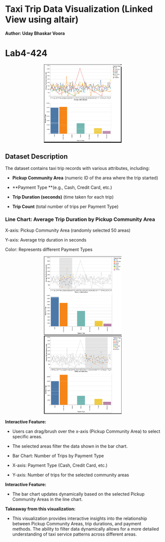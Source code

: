 # Taxi Trip Data Visualization (Linked View using altair)

**Author: Uday Bhaskar Voora**
# Lab4-424

<p align="center">
   <img src="vis/main.png" alt="Image 1" width="50%">
</p>

## Dataset Description

The dataset contains taxi trip records with various attributes, including:

- **Pickup Community Area** (numeric ID of the area where the trip started)

- **Payment Type **(e.g., Cash, Credit Card, etc.)

- **Trip Duration (seconds)** (time taken for each trip)

- **Trip Count** (total number of trips per Payment Type)

### Line Chart: Average Trip Duration by Pickup Community Area

X-axis: Pickup Community Area (randomly selected 50 areas)

Y-axis: Average trip duration in seconds

Color: Represents different Payment Types
<p align="center">
  <img src="vis/main1.png" alt="Image 1" width="50%">
  <img src="vis/main2.png" alt="Image 1" width="50%">
 
</p>


**Interactive Feature:**

- Users can drag/brush over the x-axis (Pickup Community Area) to select specific areas.

- The selected areas filter the data shown in the bar chart.

- Bar Chart: Number of Trips by Payment Type

- X-axis: Payment Type (Cash, Credit Card, etc.)

- Y-axis: Number of trips for the selected community areas

**Interactive Feature:**

- The bar chart updates dynamically based on the selected Pickup Community Areas in the line chart.


**Takeaway from this visualization:**

- This visualization provides interactive insights into the relationship between Pickup Community Areas, trip durations, and payment methods. The ability to filter data dynamically allows for a more detailed understanding of taxi service patterns across different areas.

